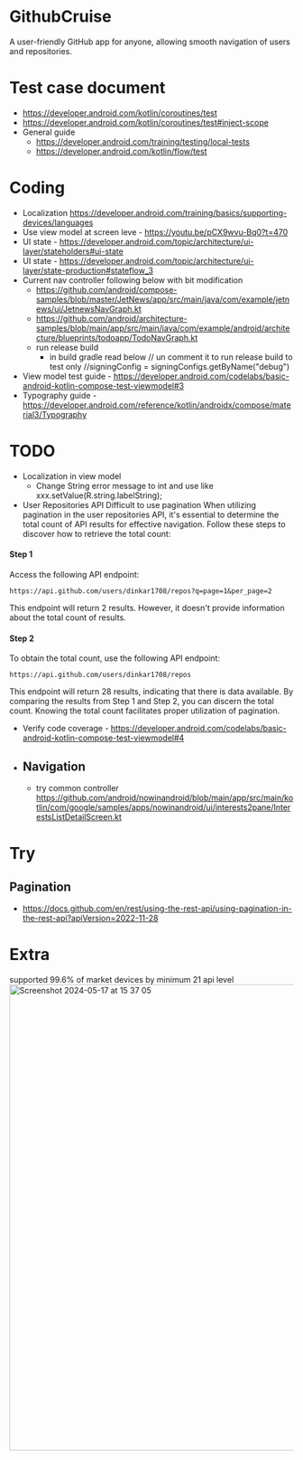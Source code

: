 # GithubCruise
 A user-friendly GitHub app for anyone, allowing smooth navigation of users and repositories.

# Test case document 
- https://developer.android.com/kotlin/coroutines/test
- https://developer.android.com/kotlin/coroutines/test#inject-scope
- General guide
  - https://developer.android.com/training/testing/local-tests
  - https://developer.android.com/kotlin/flow/test
# Coding
- Localization https://developer.android.com/training/basics/supporting-devices/languages
- Use view model at screen leve - https://youtu.be/pCX9wvu-Bq0?t=470
- UI state - https://developer.android.com/topic/architecture/ui-layer/stateholders#ui-state
- UI state - https://developer.android.com/topic/architecture/ui-layer/state-production#stateflow_3
- Current nav controller following below with bit modification
  - https://github.com/android/compose-samples/blob/master/JetNews/app/src/main/java/com/example/jetnews/ui/JetnewsNavGraph.kt
  - https://github.com/android/architecture-samples/blob/main/app/src/main/java/com/example/android/architecture/blueprints/todoapp/TodoNavGraph.kt
  - run release build
    - in build gradle read below
    // un comment it to run release build to test only
    //signingConfig = signingConfigs.getByName("debug")
- View model test guide - https://developer.android.com/codelabs/basic-android-kotlin-compose-test-viewmodel#3
- Typography guide - https://developer.android.com/reference/kotlin/androidx/compose/material3/Typography
# TODO
- Localization in view model
  - Change String error message to int and use like xxx.setValue(R.string.labelString);
- User Repositories API Difficult to use pagination
When utilizing pagination in the user repositories API, it's essential to determine the total count of API results for effective navigation. Follow these steps to discover how to retrieve the total count:
#### Step 1
Access the following API endpoint:
```
https://api.github.com/users/dinkar1708/repos?q=page=1&per_page=2
```
This endpoint will return 2 results. However, it doesn't provide information about the total count of results.
#### Step 2
To obtain the total count, use the following API endpoint:
```
https://api.github.com/users/dinkar1708/repos
```
This endpoint will return 28 results, indicating that there is data available. By comparing the results from Step 1 and Step 2, you can discern the total count. Knowing the total count facilitates proper utilization of pagination.

- Verify code coverage - https://developer.android.com/codelabs/basic-android-kotlin-compose-test-viewmodel#4
- Navigation
  - 
  - try common controller https://github.com/android/nowinandroid/blob/main/app/src/main/kotlin/com/google/samples/apps/nowinandroid/ui/interests2pane/InterestsListDetailScreen.kt

# Try
## Pagination
- https://docs.github.com/en/rest/using-the-rest-api/using-pagination-in-the-rest-api?apiVersion=2022-11-28

# Extra
supported 99.6% of market devices by minimum 21 api level
<img width="825" alt="Screenshot 2024-05-17 at 15 37 05" src="https://github.com/dinkar1708/GithubCruise/assets/14831652/a6bc0aa7-cd6f-42a6-ae5f-d14769f1e991">
